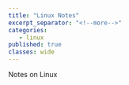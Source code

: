 ```yaml
---
title: "Linux Notes"
excerpt_separator: "<!--more-->"
categories: 
   - linux
published: true
classes: wide
---
```


Notes on Linux

<!--more-->

